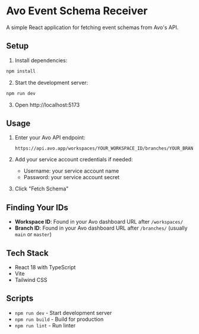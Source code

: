 # Avo Event Schema Receiver

A simple React application for fetching event schemas from Avo's API.

## Setup

1. Install dependencies:
```bash
npm install
```

2. Start the development server:
```bash
npm run dev
```

3. Open http://localhost:5173

## Usage

1. Enter your Avo API endpoint:
   ```
   https://api.avo.app/workspaces/YOUR_WORKSPACE_ID/branches/YOUR_BRANCH_ID/export/v1
   ```

2. Add your service account credentials if needed:
   - Username: your service account name
   - Password: your service account secret

3. Click "Fetch Schema"

## Finding Your IDs

- **Workspace ID**: Found in your Avo dashboard URL after `/workspaces/`
- **Branch ID**: Found in your Avo dashboard URL after `/branches/` (usually `main` or `master`)

## Tech Stack

- React 18 with TypeScript
- Vite
- Tailwind CSS

## Scripts

- `npm run dev` - Start development server
- `npm run build` - Build for production
- `npm run lint` - Run linter